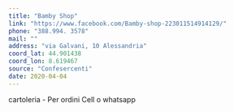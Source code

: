 ```yaml
---
title: "Bamby Shop"
link: "https://www.facebook.com/Bamby-shop-223011514914129/"
phone: "388.994. 3578"
mail: ""
address: "via Galvani, 10 Alessandria"
coord_lat: 44.901438
coord_lon: 8.619467
source: "Confesercenti"
date: 2020-04-04
---
```


cartoleria - Per ordini Cell o whatsapp
